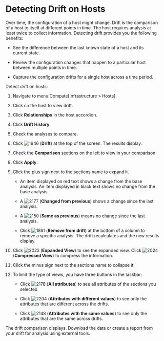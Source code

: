 # Detecting Drift on Hosts

Over time, the configuration of a host might change. Drift is the
comparison of a host to itself at different points in time. The host
requires analysis at least twice to collect information. Detecting drift
provides you the following benefits:

  - See the difference between the last known state of a host and its
    current state.

  - Review the configuration changes that happen to a particular host
    between multiple points in time.

  - Capture the configuration drifts for a single host across a time
    period.

Detect drift on hosts:

1.  Navigate to menu:Compute\[Infrastructure \> Hosts\].

2.  Click on the host to view drift.

3.  Click **Relationships** in the host accordion.

4.  Click **Drift History**.

5.  Check the analyses to compare.

6.  Click ![1946](../images/1946.png) (**Drift**) at the top of the
    screen. The results display.

7.  Check the **Comparison** sections on the left to view in your
    comparison.

8.  Click **Apply**.

9.  Click the plus sign next to the sections name to expand it.

      - An item displayed on red text shows a change from the base
        analysis. An item displayed in black text shows no change from
        the base analysis.

      - A ![2177](../images/2177.png) (**Changed from previous**) shows a
        change since the last analysis.

      - A ![2150](../images/2150.png) (**Same as previous**) means no
        change since the last analysis.

      - Click ![1861](../images/1861.png) (**Remove from drift**) at the
        bottom of a column to remove a specific analysis. The drift
        recalculates and the new results display.

10. Click ![2023](../images/2023.png) (**Expanded View**) to see the
    expanded view. Click ![2024](../images/2024.png) (**Compressed View**)
    to compress the information.

11. Click the minus sign next to the sections name to collapse it.

12. To limit the type of views, you have three buttons in the taskbar:

      - Click ![2178](../images/2178.png) (**All attributes**) to see all
        attributes of the sections you selected.

      - Click ![2204](../images/2204.png) (**Attributes with different
        values**) to see only the attributes that are different across
        the drifts.

      - Click ![2148](../images/2148.png) (**Attributes with the same
        values**) to see only the attributes that are the same across
        drifts.

The drift comparison displays. Download the data or create a report from
your drift for analysis using external tools.
